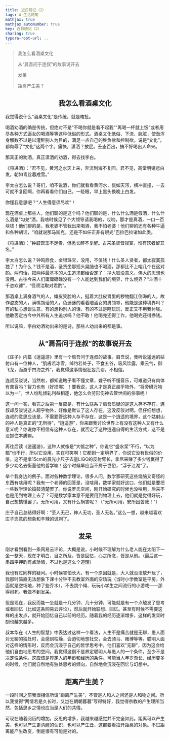 ```yaml
---
title: 近日随记（2）
tags: A-生活随笔
mathjax: true
mathjax_autoNumber: true
key: 近日随记（2）
sharing: true
typora-root-url: ..
---
```


> 我怎么看酒桌文化 
> 
> 从“肩吾问于连叔”的故事说开去
> 
> 发呆
> 
> 距离产生美？

<!--more-->

## <center>我怎么看酒桌文化</center>

我觉得说什么“酒桌文化”是传统，就是瞎扯。

喝酒劝酒的确是传统，但绝对不是“不喝你就是看不起我”“再喝一杯就上饭”或者用尽各种方式逼女的喝酒等等这种低俗的形式。酒桌文化低俗、下流、肮脏，使劲浑身解数不过是以灌醉别人为目的，满足一点自己的胜负欲和控制欲。说是“文化”，都侮辱了“文化”这两个字。痛快，潇洒？放屁。丑态百出，搞不好喝出人命来。

那真正的劝酒，真正潇洒的劝酒，得去找李白。

《将进酒》：“君不见，黄河之水天上来，奔流到海不复回。君不见，高堂明镜悲白发，朝如青丝暮成雪。”

李太白怎么说？哥们，咱不说酒，你们就看看黄河水，恍如天泻，横冲直撞，一去可就不复回啊，你再看看你们自己，一眨眼，早上黑头换晚上白发。

你懂我意思吧？“人生得意须尽欢”！

现在酒桌上那些人，他们聊的是这个吗？他们聊的是，什么什么酒是假酒，什么什么酒是“勾兑”酒，我啥时候见了个大领导请我喝的，哎哟，那才是真酒，一口一百块钱！他们聊的是，我老婆不管我出来喝酒，我不怕老婆！他们聊的还有各种牛逼和各种胡话，“咱就说那马斯克，还是不如任正非有眼光”巴拉巴拉诸如此类。

《将进酒》：“钟鼓馔玉不足贵，但愿长醉不复醒。古来圣贤皆寂寞，惟有饮者留其名。”

李太白怎么说？钟鸣鼎食，金银珠宝，没用，不值钱！什么圣人贤者，都太寂寞孤独了！为什么？钱不是酒，圣贤坐那摇头晃脑也不喝酒，那都比不上咱几个在这对酌。两句话，把两种最基本的人生追求都给否定了：挣大钱没意义，伟大的思想也没用。古往今来人们庸庸碌碌没有一个人能达到我们的境界，什么境界？“斗酒十千恣欢谑”，“径须沽取对君酌”。

那酒桌上满身酒气的人，嬉皮笑脸的人，挺着大肚皮胃里的秽物翻江倒海的人，故作姿态的人，满嘴胡话的人，色迷迷的看着陪酒女的男领导，他能是这种境界吗？有的私心想谈生意，有的想钓别人的话，有的不过是瞎玩玩，反正又不用我付钱。他敢否定古今中外所有人生追求吗？他不敢！他喝完还得工作，他喝完还得挣钱。

所以说嘛，李白劝酒劝出来的是诗，那些人劝出来的都是事。

## <center>从“肩吾问于连叔”的故事说开去</center>

《庄子》内篇《逍遥游》里有一个肩吾问于连叔的故事。肩吾说，我听说遥远的姑射山有一位神人，“肌膚若冰雪，绰约若处子，不食五谷，吸风饮露，乘云气，御飞龙，而游乎四海之外”，我觉得这事情很狂妄荒谬，不相信。

连叔反驳说，当然啦，都知道瞎子看不懂文章，聋子听不懂音乐，可难道只有肉体有聋盲吗？智力也有（好损哪）！要我说，这人才是真正超乎物外，“将旁礴万物以为一”。世人纷乱倾轧利益相逐，他怎么会劳形伤神去管世间的俗事呢！

这一问一答，看完之后第一反应是，有什么联系？肩吾质疑的是这人存不存在，连叔却反驳说这人超乎物外，好像是默认了这人存在，这没反驳对啊。但仔细想想，连叔的意思应该是，不需要管这种人存不存在，这是一个逍遥的境界，这个姑射山的神人是真正的“无所待”，“逍遥游”，你来跟我讨论世界上有没有这种人又有什么意义呢？你说你不相信有这种人存在，就否定了这种逍遥自得的生活方式，这不是没抓住本质嘛。

再往后读《逍遥游》，这种人就像是“大瓠之种”，你说它“盛水浆”不行，“以为瓢”也不行，所以它没用，实在可笑啊！它都到一定境界了，你说它没有世俗的价值，这不是拿15cm的晨光小尺子去量LIGO的反射臂长，拿尼采赚了多少钱赢得了多少功名去衡量他的哲学嘛！这个时候早应当不屑于世俗，“浮于江湖”了。

举个我身边的例子。面对各种数学理论，很多人问，数学家研究这些烧脑又奇怪的东西有啥用呢？我有一个老师的回答是，没啥用，数学家就好这口，他们就是要把一些数学理论捣鼓清楚罢了。你说罗氏空间，刚开始研究的时候也没啥用，后来不也是用到物理上去了？可是数学家本意不是要用到物理上去，他们就是觉得好玩，自己想搞懂罢了。无所可用，又有什么祸害呢？（"无所可用，安所困苦哉！"）

庄子自己总结得好啊：“至人无己，神人无功，圣人无名。”这么一想，越来越喜欢庄子恣意的想象和辛辣的讽刺了。

## <center>发呆</center>

刚才看到看到一条网易云评论，大概是说，小时候不理解为什么老人能在太阳下一坐一整天，现在才明白，目之所及，皆是回忆，心之所念，皆是从前。（最后这一串四字押韵有点矫情，不过也是这么个道理）

我也有过同样的疑问。小时候害怕长大，有一个原因就是，大人就没法放开玩了，我那时简直无法想象下课十分钟不去教室外面的空场玩（当时小学教室是平房，外面就是空场地，种了些乔木），不去跳个绳、玩玩小学生之间流行的小游戏——那得闷死。我做不到发呆。

但是现在，我反而能一坐就是十几分钟、几十分钟，可能就是有一个点触发了思考或者回忆（比如这条网易云评论），然后就开始联想、回忆。甚至有时候不需要这样的出发点，就开始回忆自己以前的经历。随着我的经历逐渐增多，这样的发呆时刻也越来越多。

叔本华在《人生的智慧》中表达过这样一个看法，人生不是痛苦就是无聊，愚人面对无聊的独处时，会感到枯燥，会迫切地想社交，会去骑马、赌博等等。聪明人面对这样的情形时，反而会沉浸于自己的哲学思考中，他们喜欢"无聊"，因为这会给他们自由地思考的空间。我觉得这倒不是界定聪明人与愚人的一个条件，至少不是决定性条件。这应该是界定人的年龄和经历的条件。可能当人年岁渐长、经历变多的时候，他们就自然地有独处思考的倾向，自然地会沉浸在回忆与幻想中。

## <center>距离产生美？</center>

一段时间之前我很相信所谓“距离产生美”，不管是人和人之间还是人和物之间。所以我觉得“两情若是久长时，又岂在朝朝暮暮”写得特好，我觉得宗教的产生理所当然，包括思乡之情也应当是人们的共情。

可现在随着阅历的增加，反思的增多，我越来越感觉并不完全如此。距离可以产生美，也可以产生更清醒的认识，也可以产生丑，这都要看拉开距离的对象。不过距离能产生改变，倒是很有可能是对的。